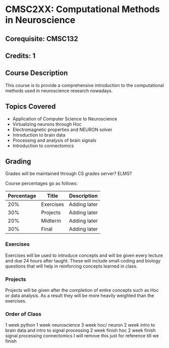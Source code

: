 # CMSC2XX: Computational Methods in Neuroscience
## Corequisite: CMSC132
## Credits: 1
## Course Description 
This course is to provide a comprehensive introduction to the computational methods used in neuroscience research nowadays. 

## Topics Covered
- Application of Computer Science to Neuroscience
- Virtualizing neurons through Hoc 
- Electromagnetic properties and NEURON solver 
- Introduction to brain data 
- Processing and analysis of brain signals
- Introduction to connectomics 

## Grading

Grades will be maintained through CS grades server? ELMS?

Course percentages go as follows:

 | Percentage | Title 		| Description |
 | --------- | ------- | -------- |
 | 20%		 | Exercises	| Adding later|
 | 30%		 | Projects		| Adding later|
 | 20%		 | Midterm		| Adding later|
 | 30%	     | Final		| Adding later|

 ### Exercises

 Exercises will be used to introduce concepts and will be given every lecture and due 24 hours after taught. These will include small coding and biology questions that will help in reinforcing concepts learned in class. 

 ### Projects

 Projects will be given after the completion of entire concepts such as Hoc or data analysis. As a result they will be more heavily weighted than the exercises. 
 
 ### Order of Class
 1 week python
 1 week neuroscience
 3 week hoc/ neuron
 2 week intro to brain data and intro to signal processing
 2 week finish hoc
 2 week finish signal processing
 connectomics
 I will remove this just for reference till we finish

